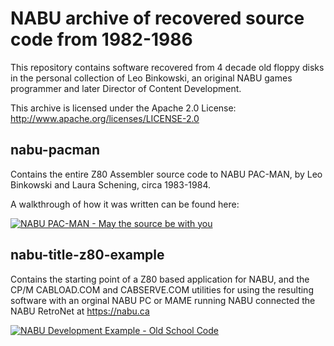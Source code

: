 # NABU archive of recovered source code from 1982-1986

This repository contains software recovered from 4 decade old floppy disks in the personal collection of Leo Binkowski, an original NABU games programmer and later Director of Content Development.

This archive is licensed under the Apache 2.0 License:
http://www.apache.org/licenses/LICENSE-2.0

## nabu-pacman

Contains the entire Z80 Assembler source code to NABU PAC-MAN, by Leo Binkowski and Laura Schening, circa 1983-1984.

A walkthrough of how it was written can be found here:

[![NABU PAC-MAN - May the source be with you](http://img.youtube.com/vi/at_IriUvBxU/0.jpg)](http://www.youtube.com/watch?at_IriUvBxU)

## nabu-title-z80-example

Contains the starting point of a Z80 based application for NABU, and the CP/M CABLOAD.COM and CABSERVE.COM utilities for using the resulting software with an orginal NABU PC or MAME running NABU connected the NABU RetroNet at https://nabu.ca


[![NABU Development Example - Old School Code](http://img.youtube.com/vi/f_6dfN3F_Nk/0.jpg)](http://www.youtube.com/watch?v=f_6dfN3F_Nk)
